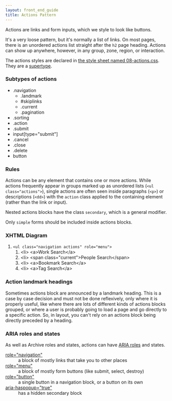 ```yaml
---
layout: front_end_guide
title: Actions Pattern
---
```

Actions are links and form inputs, which we style to look like buttons.

It's a very loose pattern, but it's normally a list of links. On most pages, there is an unordered actions list straight after the `h2` page heading. Actions can show up anywhere, however, in any group, zone, region, or interaction.

The actions styles are declared in [the style sheet named 08-actions.css](https://github.com/otwcode/otwarchive/blob/master/public/stylesheets/site/2.0/08-actions.css). They are a [supertype](supertype).

### Subtypes of actions

* .navigation
  * .landmark
  * #skiplinks
  * .current
  * .pagination
* .sorting
* .action
* .submit
* input[type="submit"]
* .cancel
* .close
* .delete
* button

### Rules

Actions can be any element that contains one or more actions. While actions frequently appear in groups marked up as unordered lists (`<ul class="actions">`), single actions are often seen inside paragraphs (`<p>`) or descriptions (`<dd>`) with the `action` class applied to the containing element (rather than the link or input).

Nested actions blocks have the class `secondary`, which is a general modifier.

Only `simple` forms should be included inside actions blocks.

### XHTML Diagram

<ol class="diagram">
<li><code>&lt;ul class="navigation actions" role="menu"&gt;</code>
<ol>
<li>&lt;li&gt; <span>&lt;a&gt;Work Search&lt;/a&gt;</span></li>
<li>&lt;li&gt; <span>&lt;span class="current"&gt;People Search&lt;/span&gt;</span></li>
<li>&lt;li&gt; <span>&lt;a&gt;Bookmark Search&lt;/a&gt;</span></li>
<li>&lt;li&gt; <span>&lt;a&gt;Tag Search&lt;/a&gt;</span></li>
</ol>
</li>
</ol>

### Action landmark headings

Sometimes actions block are announced by a landmark heading. This is a case by case decision and must not be done reflexively, only where it is properly useful, like where there are lots of different kinds of actions blocks grouped, or where a user is probably going to load a page and go directly to a specific action. So, in layout, you can't rely on an actions block being directly preceded by a heading.

### ARIA roles and states

As well as Archive roles and states, actions can have [ARIA roles](http://www.w3.org/TR/wai-aria/roles) and states.

<dl>
<dt><a href="http://www.w3.org/TR/wai-aria/roles#navigation">role="navigation"</a></dt>
<dd>a block of mostly links that take you to other places</dd>
<dt><a href="http://www.w3.org/TR/wai-aria/roles#menu">role="menu"</a></dt>
<dd>a block of mostly form buttons (like submit, select, destroy)</dd>
<dt><a href="http://www.w3.org/TR/wai-aria/roles#button">role="button"</a></dt>
<dd>a single button in a navigation block, or a button on its own</dd>
<dt><a href="http://www.w3.org/TR/wai-aria/states_and_properties#aria-haspopup">aria-haspopup="true"</a></dt>
<dd>has a hidden secondary block</dd>
</dl>